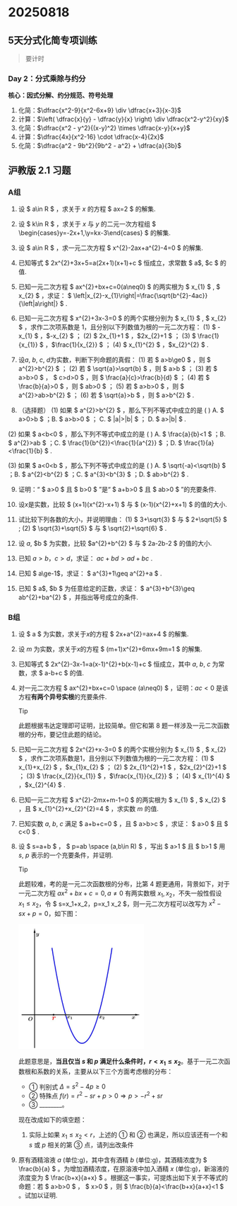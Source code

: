# 20250818
## 5天分式化简专项训练
> 要计时

### Day 2：分式乘除与约分  
**核心：因式分解、约分规范、符号处理**  
1. 化简：$\dfrac{x^2-9}{x^2-6x+9} \div \dfrac{x+3}{x-3}$  
2. 计算：$\left( \dfrac{x}{y} - \dfrac{y}{x} \right) \div \dfrac{x^2-y^2}{xy}$  
3. 化简：$\dfrac{x^2 - y^2}{(x-y)^2} \times \dfrac{x-y}{x+y}$  
4. 计算：$\dfrac{4x}{x^2-16} \cdot \dfrac{x-4}{2x}$  
5. 化简：$\dfrac{a^2 - 9b^2}{9b^2 - a^2} + \dfrac{a}{3b}$  






















## 沪教版 2.1 习题
### A组
1. 设 $ a\in R $ ，求关于 $x$ 的方程 $ ax=2 $ 的解集.








2. 设 $ k\in R $ ，求关于 $x$ 与 $y$ 的二元一次方程组 $ \begin{cases}y=-2x+1,\\y=kx-3\end{cases} $ 的解集.








3. 设 $ a\in R $ ，求一元二次方程 $ x^{2}-2ax+a^{2}-4=0 $ 的解集.








4. 已知等式  $ 2x^{2}+3x+5=a(2x+1)(x+1)+c  $ 恒成立，求常数 $ a$, $c $ 的值.








5. 已知一元二次方程 $ ax^{2}+bx+c=0(a\neq0) $ 的两实根为  $ x_{1} $ ,  $ x_{2} $ ，求证： $ \left|x_{2}-x_{1}\right|=\frac{\sqrt{b^{2}-4ac}}{\left|a\right|} $ .








6. 已知一元二次方程  $ x^{2}+3x-3=0  $ 的两个实根分别为  $ x_{1} $ ,  $ x_{2} $ ，求作二次项系数是 1，且分别以下列数值为根的一元二次方程：
   (1)  $ -x_{1} $ ，$-x_{2} $ ；
   (2)  $ 2x_{1}+1 $ ，$2x_{2}+1 $ ；
   (3)  $ \frac{1}{x_{1}} $ ，$\frac{1}{x_{2}} $ ；
   (4)  $ x_{1}^{2} $ ，$x_{2}^{2} $ .








7. 设$a$, $b$, $c$, $d$为实数，判断下列命题的真假：
   (1) 若 $ a>b\ge0 $ ，则 $ a^{2}>b^{2} $ ；
   (2) 若 $ \sqrt{a}>\sqrt{b} $ ，则 $ a>b $ ；
   (3) 若 $ a>b>0 $ ， $ c>d>0 $ ，则 $ \frac{a}{c}>\frac{b}{d} $ ；
   (4) 若 $ \frac{b}{a}>0 $ ，则 $ ab>0 $ ；
   (5) 若 $ a>b>0 $ ，则 $ a^{2}>ab>b^{2} $ ；
   (6) 若 $ \sqrt{a}>b $ ，则 $ a>b^{2} $ .










8. （选择题）
(1) 如果  $ a^{2}>b^{2} $ ，那么下列不等式中成立的是  (   )
A. $ a>0>b $ ；B. $ a>b>0 $ ；  C. $ |a|>|b| $ ；  D. $ a>|b| $ .

(2) 如果  $ a<b<0 $ ，那么下列不等式中成立的是  (   )
A. $ \frac{a}{b}<1 $ ；B. $ a^{2}>ab $ ；C. $ \frac{1}{b^{2}}<\frac{1}{a^{2}} $ ；D. $ \frac{1}{a}<\frac{1}{b} $ .

(3) 如果  $ a<0<b $ ，那么下列不等式中成立的是  (   )
A. $ \sqrt{-a}<\sqrt{b} $ ；B. $ a^{2}<b^{2} $ ；C. $ a^{3}<b^{3} $ ；D. $ ab>b^{2} $ .






9. 证明：“ $ a>0 $ 且 $ b>0 $ ”是“ $ a+b>0 $ 且  $ ab>0 $ ”的充要条件.

 










10. 设$x$是实数，比较  $ (x+1)(x^{2}-x+1)  $ 与  $ (x-1)(x^{2}+x+1)  $ 的值的大小.








11. 试比较下列各数的大小，并说明理由：
    (1)  $ 3+\sqrt{3} $ 与 $ 2+\sqrt{5} $ ;
    (2)  $ \sqrt{3}+\sqrt{5} $ 与 $ \sqrt{2}+\sqrt{6} $ .








12. 设 $a$, $b $ 为实数，比较  $a^{2}+b^{2}  $ 与  $ 2a-2b-2 $ 的值的大小.








13. 已知 $a>b$，$c>d$，求证： $ac+bd>ad+bc$ .








14. 已知 $ a\ge-1$，求证： $ a^{3}+1\geq a^{2}+a $ .








15. 已知 $ a$, $b $ 为任意给定的正数，求证： $ a^{3}+b^{3}\geq ab^{2}+ba^{2} $ ，并指出等号成立的条件.









### B组

1. 设 $ a $ 为实数，求关于$x$的方程  $ 2x+a^{2}=ax+4  $ 的解集.








2. 设 $m$ 为实数，求关于$x$的方程 $ (m+1)x^{2}+6mx+9m=1 $ 的解集.








3. 已知等式 $ 2x^{2}-3x-1=a(x-1)^{2}+b(x-1)+c $ 恒成立，其中 $a$, $b$, $c$ 为常数，求 $ a-b+c $ 的值.








4. 对一元二次方程 $ ax^{2}+bx+c=0 \space (a\neq0) $ ，证明：$ac<0$ 是该方程**有两个异号实根**的充要条件.
   > [!TIP]
   >
   > 此题根据韦达定理即可证明，比较简单。但它和第 8 题一样涉及一元二次函数根的分布，要记住此题的结论。










5. 已知一元二次方程 $ 2x^{2}+x-3=0 $ 的两个实根分别为 $ x_{1} $ ,  $ x_{2} $ ，求作二次项系数是1，且分别以下列数值为根的一元二次方程：
   (1) $ x_{1}+x_{2} $ ，$x_{1}x_{2} $ ；
   (2) $ 2x_{1}^{2}+1 $ ，$2x_{2}^{2}+1 $ ；
   (3) $ \frac{x_{2}}{x_{1}} $ ，$\frac{x_{1}}{x_{2}} $ ；
   (4) $ x_{1}^{4} $ ，$x_{2}^{4} $ .










6. 已知一元二次方程 $ x^{2}-2mx+m-1=0 $ 的两实根为 $ x_{1} $ ,  $ x_{2} $ ，且 $ x_{1}^{2}+x_{2}^{2}=4 $ ，求实数 $m$ 的值.










7. 已知实数 $a$, $b$, $c$ 满足 $ a+b+c=0 $ ，且 $ a>b>c $ ，求证： $ a>0 $ 且 $ c<0 $ .










8. 设 $ s=a+b $ ， $ p=ab \space (a,b\in R) $ ，写出 $ a>1 $ 且 $ b>1 $ 用 $s$, $p$ 表示的一个充要条件，并证明.
   > [!TIP]
   >
   > 此题较难，考的是一元二次函数根的分布，比第 4 题更通用，背景如下，对于一元二次方程 $ax^2+bx+c=0, a \neq 0$ 有两实数根 $x_1, x_2$，不失一般性假设 $x_1 \leq x_2$，令 $ s=x_1+x_2，p=x_1 x_2 $，则一元二次方程可以改写为 $x^2-sx+p = 0$，如下图：
   >
   > <img src="../教科书/沪教版/2/2_1_0.png" alt="image-20250817224324220" style="zoom:33%;" />
   >
   > 此题意思是，**当且仅当 $s$ 和 $p$ 满足什么条件时，$r < x_1 \leq x_2$**。基于一元二次函数根和系数的关系，主要从以下三个方面考虑根的分布：
   >
   > - ① 判别式 $\Delta =s^2-4p \geq 0$ 
   > - ② 特殊点 $f(r) =r^2 -sr+p > 0 \Rightarrow p > -r^2 + sr$
   > - ③  \_\_\_\_\_\_\_\_。
   >
   > 现在改成如下的填空题：
   >
   > 1. 实际上如果 $x_1 \leq x_2 < r$，上述的 ① 和 ② 也满足，所以应该还有一个和 $s$ 或  $p$ 相关的第 ③ 点，请列出改条件


9. 原有酒精溶液 $a$ (单位:g)，其中含有酒精 $b$ (单位:g)，其酒精浓度为 $ \frac{b}{a} $ 。为增加酒精浓度，在原溶液中加入酒精 $x$ (单位:g)，新溶液的浓度变为 $ \frac{b+x}{a+x} $ 。根据这一事实，可提炼出如下关于不等式的命题：若 $ a>b>0 $ ， $ x>0 $ ，则 $ \frac{b}{a}<\frac{b+x}{a+x}<1 $ 。试加以证明.